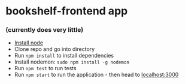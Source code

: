 # bookshelf-frontend app
### (currently does very little)
- [Install node](https://nodejs.org/en/download/)
- Clone repo and go into directory
- Run ``npm install`` to install dependencies
- Install nodemon: ``sudo npm install -g nodemon``
- Run ``npm test`` to run tests
- Run ``npm start`` to run the application - then head to [localhost:3000](http://localhost:3000)
